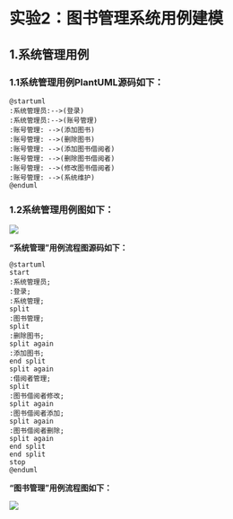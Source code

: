 # 实验2：图书管理系统用例建模
## 1.系统管理用例
### 1.1系统管理用例PlantUML源码如下：
```
@startuml
:系统管理员:-->(登录)
:系统管理员:-->(账号管理)
:账号管理: -->(添加图书)
:账号管理: -->(删除图书)
:账号管理: -->(添加图书借阅者)
:账号管理: -->(删除图书借阅者)
:账号管理: -->(修改图书借阅者)
:账号管理: -->(系统维护)
@enduml
```
### 1.2系统管理用例图如下：

![](./.png)


**“系统管理”用例流程图源码如下：**
``` 
@startuml
start
:系统管理员;
:登录;
:系统管理;
split
:图书管理;
split
:删除图书;
split again
:添加图书;
end split
split again
:借阅者管理;
split
:图书借阅者修改;
split again
:图书借阅者添加;
split again
:图书借阅者删除;
split again
end split
end split
stop
@enduml
```

**“图书管理”用例流程图如下：**

![](./.png)

